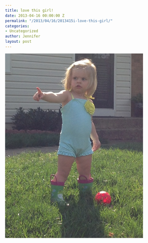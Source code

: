 ```yaml
---
title: love this girl!
date: 2013-04-16 00:00:00 Z
permalink: "/2013/04/16/2013415i-love-this-girl/"
categories:
- Uncategorized
author: Jennifer
layout: post
---
```


![](/assets/images/love-this-girl/iphone-20130415222932-0.jpg)
